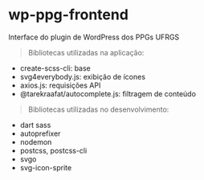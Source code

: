 # wp-ppg-frontend
Interface do plugin de WordPress dos PPGs UFRGS

> Bibliotecas utilizadas na aplicação:

* create-scss-cli: base
* svg4everybody.js: exibição de ícones
* axios.js: requisições API
* @tarekraafat/autocomplete.js: filtragem de conteúdo

> Bibliotecas utilizadas no desenvolvimento:

* dart sass
* autoprefixer
* nodemon
* postcss, postcss-cli
* svgo
* svg-icon-sprite